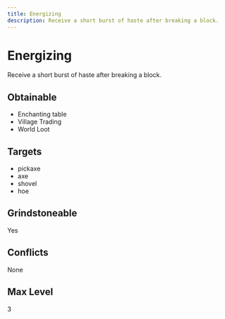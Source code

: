 ```yaml
---
title: Energizing
description: Receive a short burst of haste after breaking a block.
---
```

# Energizing
Receive a short burst of haste after breaking a block.
## Obtainable
- Enchanting table
- Village Trading
- World Loot
## Targets
- pickaxe
 - axe
 - shovel
 - hoe
## Grindstoneable
Yes
## Conflicts
None
## Max Level
3
